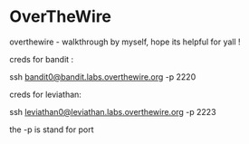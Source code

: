 # OverTheWire
overthewire - walkthrough by myself, hope its helpful for yall !

creds for bandit :

ssh bandit0@bandit.labs.overthewire.org -p 2220

creds for leviathan:

ssh leviathan0@leviathan.labs.overthewire.org -p 2223

the -p is stand for port
